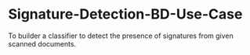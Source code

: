# Signature-Detection-BD-Use-Case
To builder a classifier to detect the presence of signatures from given scanned documents.
